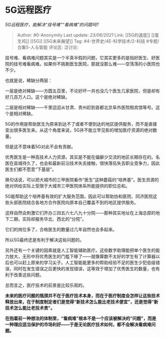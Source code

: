 # 5G远程医疗
*5G远程医疗，能解决“挂号难”“看病难”的问题吗?*

> Author: #0-Anonymity
> Last update: *23/06/2021*
> Link: [[5G的速度]] [[蛋生鸡]] [[5G]] [[5G未来展望]]
> Tag: #4-世界史/4E-科学技术/2-科技 #专题/合集5-人与智能
> 评论区:
> 泛讨论:

挂号难、看病难问题其实是一个半真半假的问题，它其实更多的是指好医生、好医院的挂号难看病难。如果你不挑剔医生医院，那就没那么难——空荡荡的小医院也不少。

也就是说，稀缺分两层：

一层是绝对稀缺——方圆五百里，不论好坏一共也没几个医生几家医院，但是却有好几百万人口。这个是绝对稀缺。

二层是相对稀缺——千里迢迢从甘肃、贵州赶到首都北京阜外医院租宾馆等号。这个是相对稀缺。

5G的作用是帮助医生为原来到达不了或者不便到达的地区提供服务，而不是直接变出很多医生来。从这个角度来说，5G并不能立竿见影的增加医疗资源的绝对数量。

但是这不意味着5G对此不会有贡献。

优秀医生是一种高技术人力资源，其实是不能在偏僻少交流的地区长期存在的。名医在县城待久了，也会和最新前沿技术失去接触，很快落伍失去职业竞争力，因此医生们都不愿意“下基层”。

换句话说，可以把大城市的三甲医院看作“医生”这种蘑菇的“培养基”。医生资源的绝对供给实际上受限于大城市三甲医院体系所能提供的职位总和。

5G能帮助这个培养基有效的扩大服务范围，因此可以帮助协和医院、同济医院这些头部医院结合各地方合作医院向原本自己覆盖不到的地区提供服务。

这样自然会刺激它们开办三四五六七八九十分院——那种其实地址在上海总部的地下二期，实际却服务华北、西北的“分院”。

它们的岗位多了，合格医生的数量过几年自然也会多起来。

所以5G最终还是有利于解决这些问题的。

另外还有一个关键的因素就是人工智能辅助医疗。这些数字助理能把单个医生的能力放大，无形中将优秀医生的门槛下移了——就像算数不太好的学生有了计算器以后也可以赶上原来的学习尖子。人工智能能更多的帮助经验不足的医生少犯低级错误，同时在发生错误之后更快的发现错误，这等效于增加了优秀医生的数量，也有利于改善这些问题。

总而言之，医疗技术的前景是比较乐观的。

**未来的医疗问题的瓶颈并不在于医疗技术本身，而在于医疗制度会怎样让这些技术释放出来，在于制度制定者们是觉得“新技术怎么能比老技术便宜”，还是觉得“新技术怎么能比老技术贵”。**

**在抱着前一种想法的体制里，“看病难”根本不是一个应该被解决的“问题”，而是一种理应适当保护的市场利好——于是无论医疗技术如何，都不会解决看病难问题。**
